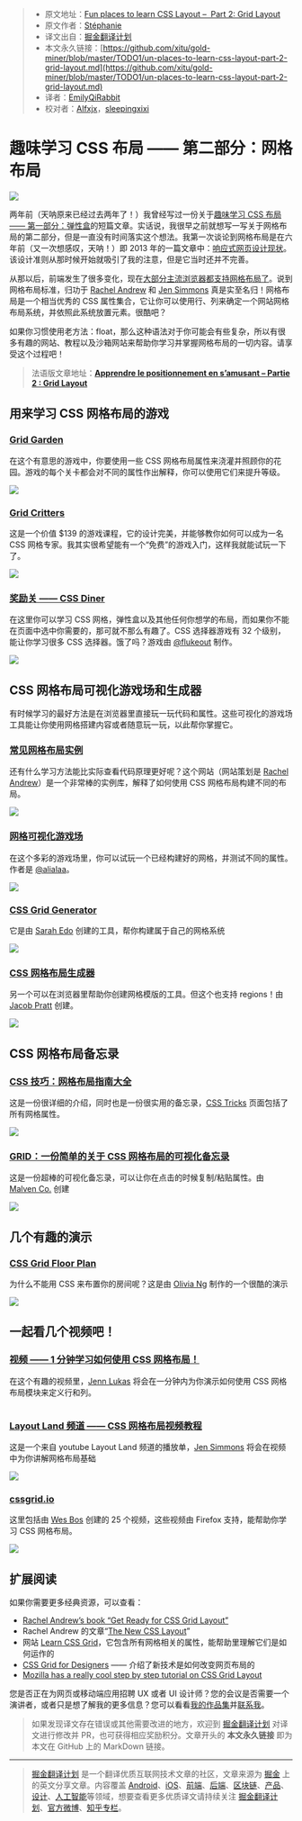 > * 原文地址：[Fun places to learn CSS Layout –  Part 2: Grid Layout](https://stephaniewalter.design/blog/fun-places-to-learn-css-layout-part-2-grid-layout/)
> * 原文作者：[Stéphanie](https://stephaniewalter.design)
> * 译文出自：[掘金翻译计划](https://github.com/xitu/gold-miner)
> * 本文永久链接：[https://github.com/xitu/gold-miner/blob/master/TODO1/un-places-to-learn-css-layout-part-2-grid-layout.md](https://github.com/xitu/gold-miner/blob/master/TODO1/un-places-to-learn-css-layout-part-2-grid-layout.md)
> * 译者：[EmilyQiRabbit](https://github.com/EmilyQiRabbit)
> * 校对者：[Alfxjx](https://github.com/Alfxjx)，[sleepingxixi](https://github.com/sleepingxixi)

# 趣味学习 CSS 布局 —— 第二部分：网格布局

![](https://stephaniewalter.design/wp-content/uploads/2019/07/places-learn-css-grid.jpg)

两年前（天呐原来已经过去两年了！）我曾经写过一份关于[趣味学习 CSS 布局 —— 第一部分：弹性盒](https://stephaniewalter.design/blog/fun-places-learn-css-layout-part-1-flexbox/)的短篇文章。实话说，我很早之前就想写一写关于网格布局的第二部分，但是一直没有时间落实这个想法。我第一次谈论到网格布局是在六年前（又一次想感叹，天呐！）即 2013 年的一篇文章中：[响应式网页设计现状](https://www.smashingmagazine.com/2013/05/the-state-of-responsive-web-design/)。该设计准则从那时候开始就吸引了我的注意，但是它当时还并不完善。

从那以后，前端发生了很多变化，现在[大部分主流浏览器都支持网格布局了](https://caniuse.com/#feat=css-grid)。说到网格布局标准，归功于 [Rachel Andrew](https://rachelandrew.co.uk/) 和 [Jen Simmons](https://jensimmons.com/) 真是实至名归！网格布局是一个相当优秀的 CSS 属性集合，它让你可以使用行、列来确定一个网站网格布局系统，并依照此系统放置元素。很酷吧？

如果你习惯使用老方法：float，那么这种语法对于你可能会有些复杂，所以有很多有趣的网站、教程以及沙箱网站来帮助你学习并掌握网格布局的一切内容。请享受这个过程吧！

> 法语版文章地址：**[Apprendre le positionnement en s’amusant – Partie 2 : Grid Layout](https://www.creativejuiz.fr/blog/css-css3/apprendre-le-positionnement-en-samusant-partie-2-grid-layout)**

## 用来学习 CSS 网格布局的游戏

### [Grid Garden](http://cssgridgarden.com/)

在这个有意思的游戏中，你要使用一些 CSS 网格布局属性来浇灌并照顾你的花园。游戏的每个关卡都会对不同的属性作出解释，你可以使用它们来提升等级。

![](https://stephaniewalter.design/wp-content/uploads/2019/07/grid-garden.jpg)

### [Grid Critters](http://www.gridcritters.com/)

这是一个价值 $139 的游戏课程，它的设计完美，并能够教你如何可以成为一名 CSS 网格专家。我其实很希望能有一个“免费”的游戏入门，这样我就能试玩一下了。

![](https://stephaniewalter.design/wp-content/uploads/2019/07/gridcritters.jpg)

### [奖励关 —— CSS Diner](https://flukeout.github.io/)

在这里你可以学习 CSS 网格，弹性盒以及其他任何你想学的布局，而如果你不能在页面中选中你需要的，那可就不那么有趣了。CSS 选择器游戏有 32 个级别，能让你学习很多 CSS 选择器。饿了吗？游戏由 [@flukeout](http://www.twitter.com/flukeout) 制作。

![](https://stephaniewalter.design/wp-content/uploads/2019/07/cssdinner.jpg)

## CSS 网格布局可视化游戏场和生成器

有时候学习的最好方法是在浏览器里直接玩一玩代码和属性。这些可视化的游戏场工具能让你使用网格搭建内容或者随意玩一玩，以此帮你掌握它。

### [常见网格布局实例](https://gridbyexample.com/examples/)

还有什么学习方法能比实际查看代码原理更好呢？这个网站（网站策划是 [Rachel Andrew](https://rachelandrew.co.uk/)）是一个非常棒的实例库，解释了如何使用 CSS 网格布局构建不同的布局。

![](https://stephaniewalter.design/wp-content/uploads/2019/07/grid-by-example.jpg)

### [网格可视化游戏场](https://alialaa.github.io/css-grid-cheat-sheet/)

在这个多彩的游戏场里，你可以试玩一个已经构建好的网格，并测试不同的属性。作者是 [@alialaa](https://twitter.com/alialaa)。

![](https://stephaniewalter.design/wp-content/uploads/2019/07/css-visual-ground.jpg)

### [CSS Grid Generator](https://cssgrid-generator.netlify.com/)

它是由 [Sarah Edo](https://twitter.com/sarah_edo) 创建的工具，帮你构建属于自己的网格系统

![](https://stephaniewalter.design/wp-content/uploads/2019/07/css-grid-generator.jpg)

### [CSS 网格布局生成器](https://jhpratt.github.io/grid/)

另一个可以在浏览器里帮助你创建网格模版的工具。但这个也支持 regions！由 [Jacob Pratt](https://github.com/jhpratt) 创建。

![](https://stephaniewalter.design/wp-content/uploads/2019/07/css-grid-generator-2.jpg)

## CSS 网格布局备忘录

### [CSS 技巧：网格布局指南大全](https://css-tricks.com/snippets/css/complete-guide-grid/#grid-table-of-contents)

这是一份很详细的介绍，同时也是一份很实用的备忘录，[CSS Tricks](https://css-tricks.com) 页面包括了所有网格属性。

![](https://stephaniewalter.design/wp-content/uploads/2019/07/csstricks-grid.jpg)

### [GRID：一份简单的关于 CSS 网格布局的可视化备忘录](http://grid.malven.co/)

这是一份超棒的可视化备忘录，可以让你在点击的时候复制/粘贴属性。由 [Malven Co.](https://malven.co/) 创建

![](https://stephaniewalter.design/wp-content/uploads/2019/07/css-cheatsheet-1.jpg)

## 几个有趣的演示

### [CSS Grid Floor Plan](https://codepen.io/oliviale/pen/moLrBq)

为什么不能用 CSS 来布置你的房间呢？这是由 [Olivia Ng](https://twitter.com/meowlivia_) 制作的一个很酷的演示

![](https://stephaniewalter.design/wp-content/uploads/2019/07/css-grid-floor.jpg)

## 一起看几个视频吧！

### [视频 —— 1 分钟学习如何使用 CSS 网格布局！](https://www.youtube.com/watch?v=FwiSbmyNQ18)

在这个有趣的视频里，[Jenn Lukas](http://jennlukas.com/) 将会在一分钟内为你演示如何使用 CSS 网格布局模块来定义行和列。

![![](https://stephaniewalter.design/wp-content/uploads/2019/07/css-grid-jen-lukas.jpg)](https://www.youtube.com/watch?v=FwiSbmyNQ18)

### [Layout Land 频道 —— CSS 网格布局视频教程](https://www.youtube.com/playlist?list=PLbSquHt1VCf1x_-1ytlVMT0AMwADlWtc1)

这是一个来自 youtube Layout Land 频道的播放单，[Jen Simmons](https://jensimmons.com/) 将会在视频中为你讲解网格布局基础

![](https://stephaniewalter.design/wp-content/uploads/2019/07/grid-basics-video.jpg)

### [cssgrid.io](https://cssgrid.io/)

这里包括由 [Wes Bos](https://twitter.com/wesbos) 创建的 25 个视频，这些视频由 Firefox 支持，能帮助你学习 CSS 网格布局。

![](https://stephaniewalter.design/wp-content/uploads/2019/07/CSSGrid-io.jpg)

## 扩展阅读

如果你需要更多经典资源，可以查看：

* [Rachel Andrew’s book “Get Ready for CSS Grid Layout”](https://abookapart.com/products/get-ready-for-css-grid-layout)
* Rachel Andrew 的文章“[The New CSS Layout](https://abookapart.com/products/the-new-css-layout)”
* 网站 [Learn CSS Grid](https://learncssgrid.com/)，它包含所有网格相关的属性，能帮助里理解它们是如何运作的
* [CSS Grid for Designers](https://open.nytimes.com/css-grid-for-designers-f74a883b98f5) —— 介绍了新技术是如何改变网页布局的
* [Mozilla has a really cool step by step tutorial on CSS Grid Layout](https://mozilladevelopers.github.io/playground/css-grid)

您是否正在为网页或移动端应用招聘 UX 或者 UI 设计师？您的会议是否需要一个演讲者，或者只是想了解我的更多信息？您可以看看[我的作品集](https://stephaniewalter.design/#work)并[联系我](https://stephaniewalter.design#contact)。

> 如果发现译文存在错误或其他需要改进的地方，欢迎到 [掘金翻译计划](https://github.com/xitu/gold-miner) 对译文进行修改并 PR，也可获得相应奖励积分。文章开头的 **本文永久链接** 即为本文在 GitHub 上的 MarkDown 链接。

---

> [掘金翻译计划](https://github.com/xitu/gold-miner) 是一个翻译优质互联网技术文章的社区，文章来源为 [掘金](https://juejin.im) 上的英文分享文章。内容覆盖 [Android](https://github.com/xitu/gold-miner#android)、[iOS](https://github.com/xitu/gold-miner#ios)、[前端](https://github.com/xitu/gold-miner#前端)、[后端](https://github.com/xitu/gold-miner#后端)、[区块链](https://github.com/xitu/gold-miner#区块链)、[产品](https://github.com/xitu/gold-miner#产品)、[设计](https://github.com/xitu/gold-miner#设计)、[人工智能](https://github.com/xitu/gold-miner#人工智能)等领域，想要查看更多优质译文请持续关注 [掘金翻译计划](https://github.com/xitu/gold-miner)、[官方微博](http://weibo.com/juejinfanyi)、[知乎专栏](https://zhuanlan.zhihu.com/juejinfanyi)。
